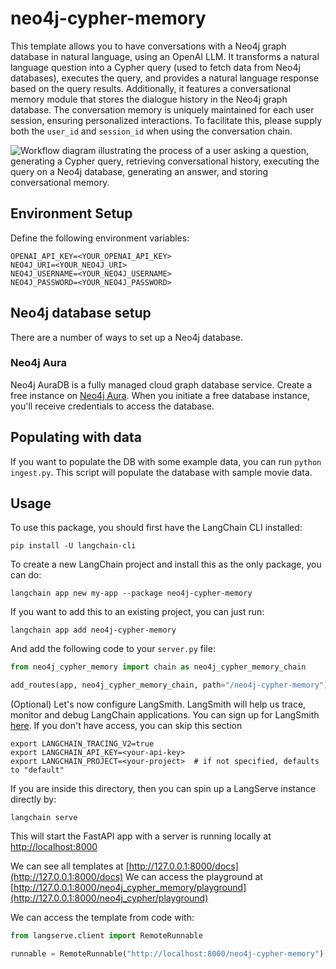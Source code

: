 
# neo4j-cypher-memory

This template allows you to have conversations with a Neo4j graph database in natural language, using an OpenAI LLM.
It transforms a natural language question into a Cypher query (used to fetch data from Neo4j databases), executes the query, and provides a natural language response based on the query results.
Additionally, it features a conversational memory module that stores the dialogue history in the Neo4j graph database.
The conversation memory is uniquely maintained for each user session, ensuring personalized interactions.
To facilitate this, please supply both the `user_id` and `session_id` when using the conversation chain.

![Workflow diagram illustrating the process of a user asking a question, generating a Cypher query, retrieving conversational history, executing the query on a Neo4j database, generating an answer, and storing conversational memory.](https://raw.githubusercontent.com/langchain-ai/langchain/master/templates/neo4j-cypher-memory/static/workflow.png "Neo4j Cypher Memory Workflow Diagram")

## Environment Setup

Define the following environment variables:

```
OPENAI_API_KEY=<YOUR_OPENAI_API_KEY>
NEO4J_URI=<YOUR_NEO4J_URI>
NEO4J_USERNAME=<YOUR_NEO4J_USERNAME>
NEO4J_PASSWORD=<YOUR_NEO4J_PASSWORD>
```

## Neo4j database setup

There are a number of ways to set up a Neo4j database.

### Neo4j Aura

Neo4j AuraDB is a fully managed cloud graph database service.
Create a free instance on [Neo4j Aura](https://neo4j.com/cloud/platform/aura-graph-database?utm_source=langchain&utm_content=langserve).
When you initiate a free database instance, you'll receive credentials to access the database.

## Populating with data

If you want to populate the DB with some example data, you can run `python ingest.py`.
This script will populate the database with sample movie data.

## Usage

To use this package, you should first have the LangChain CLI installed:

```shell
pip install -U langchain-cli
```

To create a new LangChain project and install this as the only package, you can do:

```shell
langchain app new my-app --package neo4j-cypher-memory
```

If you want to add this to an existing project, you can just run:

```shell
langchain app add neo4j-cypher-memory
```

And add the following code to your `server.py` file:
```python
from neo4j_cypher_memory import chain as neo4j_cypher_memory_chain

add_routes(app, neo4j_cypher_memory_chain, path="/neo4j-cypher-memory")
```

(Optional) Let's now configure LangSmith. 
LangSmith will help us trace, monitor and debug LangChain applications. 
You can sign up for LangSmith [here](https://smith.langchain.com/). 
If you don't have access, you can skip this section

```shell
export LANGCHAIN_TRACING_V2=true
export LANGCHAIN_API_KEY=<your-api-key>
export LANGCHAIN_PROJECT=<your-project>  # if not specified, defaults to "default"
```

If you are inside this directory, then you can spin up a LangServe instance directly by:

```shell
langchain serve
```

This will start the FastAPI app with a server is running locally at 
[http://localhost:8000](http://localhost:8000)

We can see all templates at [http://127.0.0.1:8000/docs](http://127.0.0.1:8000/docs)
We can access the playground at [http://127.0.0.1:8000/neo4j_cypher_memory/playground](http://127.0.0.1:8000/neo4j_cypher/playground)  

We can access the template from code with:

```python
from langserve.client import RemoteRunnable

runnable = RemoteRunnable("http://localhost:8000/neo4j-cypher-memory")
```
